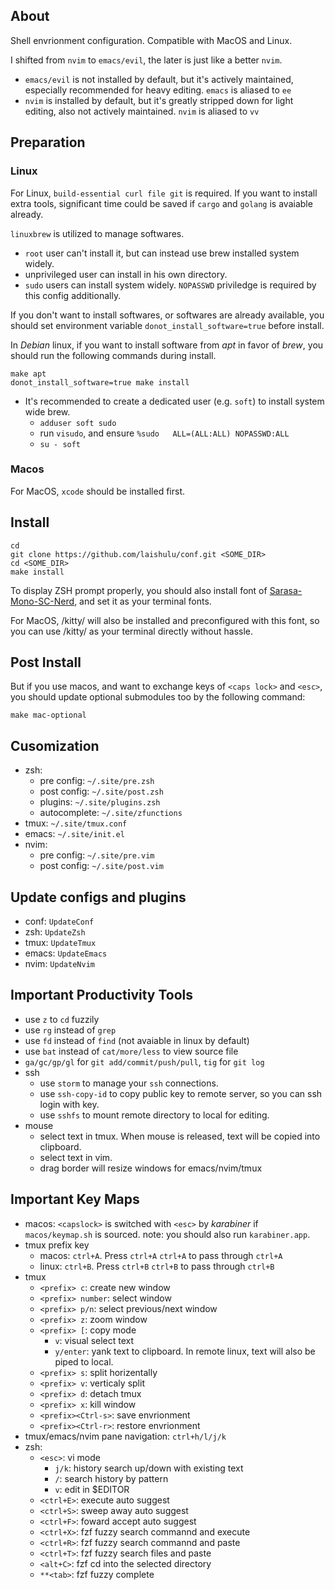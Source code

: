 ## About
Shell envrionment configuration. Compatible with MacOS and Linux.

I shifted from `nvim` to `emacs/evil`, the later is just like a better `nvim`.

- `emacs/evil` is not installed by default, but it's actively maintained,
  especially recommended for heavy editing. `emacs` is aliased to `ee`
- `nvim` is installed by default, but it's greatly stripped down for light
  editing, also not actively maintained. `nvim` is aliased to `vv`

## Preparation
### Linux
For Linux, `build-essential curl file git` is required.
If you want to install extra tools, 
significant time could be saved if `cargo` and `golang` is avaiable already.

`linuxbrew` is utilized to manage softwares. 

- `root` user can't install it, but can instead use brew installed system widely.
- unprivileged user can install in his own directory.
- `sudo` users can install system widely. `NOPASSWD` priviledge is required by
  this config additionally.
  
If you don't want to install softwares, or softwares are already available, you
should set environment variable `donot_install_software=true` before install.

In *Debian* linux, if you want to install software from *apt* in favor of
*brew*, you should run the following commands during install.
```
make apt
donot_install_software=true make install
```

- It's recommended to create a dedicated user (e.g. `soft`) to install system 
wide brew.
  - `adduser soft sudo`
  - run `visudo`, and ensure `%sudo   ALL=(ALL:ALL) NOPASSWD:ALL`
  - `su - soft`

### Macos
For MacOS, `xcode` should be installed first.

## Install
```
cd
git clone https://github.com/laishulu/conf.git <SOME_DIR>
cd <SOME_DIR>
make install
```
To display ZSH prompt properly, you should also install font of
[Sarasa-Mono-SC-Nerd](https://github.com/laishulu/Sarasa-Mono-SC-Nerd/archive/master.zip),
and set it as your terminal fonts.

For MacOS, /kitty/ will also be installed and preconfigured with this font, so 
you can use /kitty/ as your terminal directly without hassle.

## Post Install
But if you use macos, and want to exchange keys of 
`<caps lock>` and `<esc>`, you should update optional submodules too by the 
following command:

```
make mac-optional
```

## Cusomization

- zsh: 
  - pre config: `~/.site/pre.zsh`
  - post config: `~/.site/post.zsh`
  - plugins: `~/.site/plugins.zsh`
  - autocomplete: `~/.site/zfunctions`
- tmux: `~/.site/tmux.conf`
- emacs: `~/.site/init.el`
- nvim: 
  - pre config: `~/.site/pre.vim`
  - post config: `~/.site/post.vim`

## Update configs and plugins
- conf: `UpdateConf`
- zsh: `UpdateZsh`
- tmux: `UpdateTmux`
- emacs: `UpdateEmacs`
- nvim: `UpdateNvim`

## Important Productivity Tools
- use `z` to `cd` fuzzily
- use `rg` instead of `grep`
- use `fd` instead of `find` (not avaiable in linux by default)
- use `bat` instead of `cat/more/less` to view source file
- `ga/gc/gp/gl` for `git add/commit/push/pull`, `tig` for `git log`
- ssh
  - use `storm` to manage your `ssh` connections.
  - use `ssh-copy-id` to copy public key to remote server, so you can ssh login 
  with key.
  - use `sshfs` to mount remote directory to local for editing.
- mouse
  - select text in tmux. When mouse is released, text will be copied into 
  clipboard.
  - select text in vim.
  - drag border will resize windows for emacs/nvim/tmux

## Important Key Maps

- macos: `<capslock>` is switched with `<esc>` by *karabiner* if
  `macos/keymap.sh` is sourced. note: you should also run `karabiner.app`.
- tmux prefix key
  - macos: `ctrl+A`. Press `ctrl+A` `ctrl+A` to pass through `ctrl+A`
  - linux: `ctrl+B`. Press `ctrl+B` `ctrl+B` to pass through `ctrl+B`
- tmux
  - `<prefix> c`: create new window
  - `<prefix> number`: select window
  - `<prefix> p/n`: select previous/next window
  - `<prefix> z`: zoom window
  - `<prefix> [`: copy mode
    - `v`: visual select text
    - `y/enter`: yank text to clipboard. In remote linux, text will also be 
                 piped to local.
  - `<prefix> s`: split horizentally
  - `<prefix> v`: verticaly split
  - `<prefix> d`: detach tmux
  - `<prefix> x`: kill window
  - `<prefix><Ctrl-s>`: save envrionment
  - `<prefix><Ctrl-r>`: restore envrionment
- tmux/emacs/nvim pane navigation: `ctrl+h/l/j/k`
- zsh:
  - `<esc>`: vi mode
    - `j/k`: history search up/down with existing text 
    - `/`: search history by pattern
    - `v`: edit in $EDITOR
  - `<ctrl+E>`: execute auto suggest
  - `<ctrl+S>`: sweep away auto suggest
  - `<ctrl+F>`: foward accept auto suggest
  - `<ctrl+X>`: fzf fuzzy search commannd and execute
  - `<ctrl+R>`: fzf fuzzy search commannd and paste
  - `<ctrl+T>`: fzf fuzzy search files and paste
  - `<alt+C>`: fzf cd into the selected directory 
  - `**<tab>`: fzf fuzzy complete

